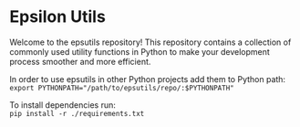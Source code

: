 # Epsilon Utils

Welcome to the epsutils repository! This repository contains a collection of commonly used utility functions in Python to make your development process smoother and more efficient.

In order to use epsutils in other Python projects add them to Python path:  
`export PYTHONPATH="/path/to/epsutils/repo/:$PYTHONPATH"`

To install dependencies run:  
`pip install -r ./requirements.txt`
